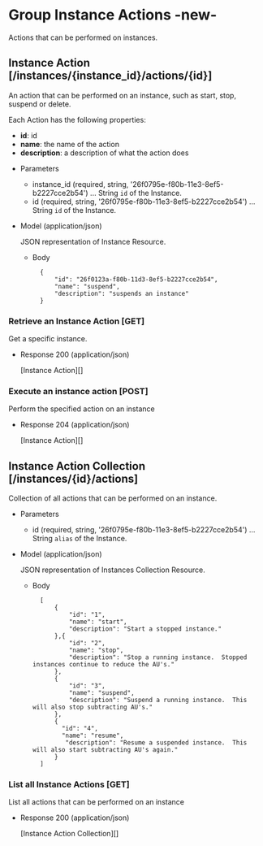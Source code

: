 # Group Instance Actions -new-
Actions that can be performed on instances.

## Instance Action [/instances/{instance_id}/actions/{id}]
An action that can be performed on an instance, such as start, stop, suspend or delete.

Each Action has the following properties:

- **id**: id
- **name**: the name of the action
- **description**: a description of what the action does
    
+ Parameters
    + instance_id (required, string, '26f0795e-f80b-11e3-8ef5-b2227cce2b54') ... String `id` of the Instance.
    + id (required, string, '26f0795e-f80b-11e3-8ef5-b2227cce2b54') ... String `id` of the Instance.
    
+ Model (application/json)

    JSON representation of Instance Resource.

    + Body

            {
                "id": "26f0123a-f80b-11d3-8ef5-b2227cce2b54",
                "name": "suspend",
                "description": "suspends an instance"
            }

### Retrieve an Instance Action [GET]
Get a specific instance.

+ Response 200 (application/json)

    [Instance Action][]


### Execute an instance action [POST]
Perform the specified action on an instance

+ Response 204 (application/json)

    [Instance Action][]
    
## Instance Action Collection [/instances/{id}/actions]
Collection of all actions that can be performed on an instance.

+ Parameters
    + id (required, string, '26f0795e-f80b-11e3-8ef5-b2227cce2b54') ... String `alias` of the Instance.
    
+ Model (application/json)

    JSON representation of Instances Collection Resource.

    + Body

            [
                {
                    "id": "1",
                    "name": "start",
                    "description": "Start a stopped instance."
                },{
                    "id": "2",
                    "name": "stop",
                    "description": "Stop a running instance.  Stopped instances continue to reduce the AU's."
                },
                {
                    "id": "3",
                    "name": "suspend",
                    "description": "Suspend a running instance.  This will also stop subtracting AU's."
                },
                {
                  "id": "4",
                  "name": "resume",
                   "description": "Resume a suspended instance.  This will also start subtracting AU's again."
                }
            ]
    
### List all Instance Actions [GET]
List all actions that can be performed on an instance

+ Response 200 (application/json)

    [Instance Action Collection][]
